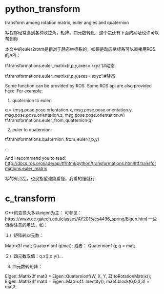 # python_transform
transform among rotation matrix, euler angles and quaternion

写程序经常遇到各种欧拉角，矩阵，四元数转化，这个包还有下面的网址也许可以帮到你

本文中的euler2rotm是相对于静态坐标系的，如果是动态坐标系可以直接用ROS的API：


tf.transformations.euler_matrix(r,p,y,axes='rxyz')#动态


tf.transformations.euler_matrix(r,p,y,axes='sxyz')#静态


Some function can be provided by ROS.
Some ROS api are also provided here:
For example:
1) quaternion to euler:

q = (msg.pose.pose.orientation.x,
     msg.pose.pose.orientation.y,
     msg.pose.pose.orientation.z,
     msg.pose.pose.orientation.w) 
tf.transformations.euler_from_quaternion(q)

2) euler to quaternion:

tf.transformations.quaternion_from_euler(r,p,y)

...

And i recommend you to read:
http://docs.ros.org/jade/api/tf/html/python/transformations.html#tf.transformations.euler_matrix


写的有点乱，也没指望谁能看懂，我看的懂就行


# c_transform
C++的变换大多以eigen为主：
可参见：https://www.cc.gatech.edu/classes/AY2015/cs4496_spring/Eigen.html
一些值得注意的用法，如：

１）矩阵转四元数：

Matrix3f mat;
Quaternionf q(mat);
或者：
Quaternionf q;
q = mat;

２）四元数取值：q.x(),q.y()...

3) 四元数转矩阵：

Eigen::Matrix3f mat3 = Eigen::Quaternionf(W, X, Y, Z).toRotationMatrix();
Eigen::Matrix4f mat4 = Eigen::Matrix4f::Identity();
mat4.block(0,0,3,3) = mat3;




